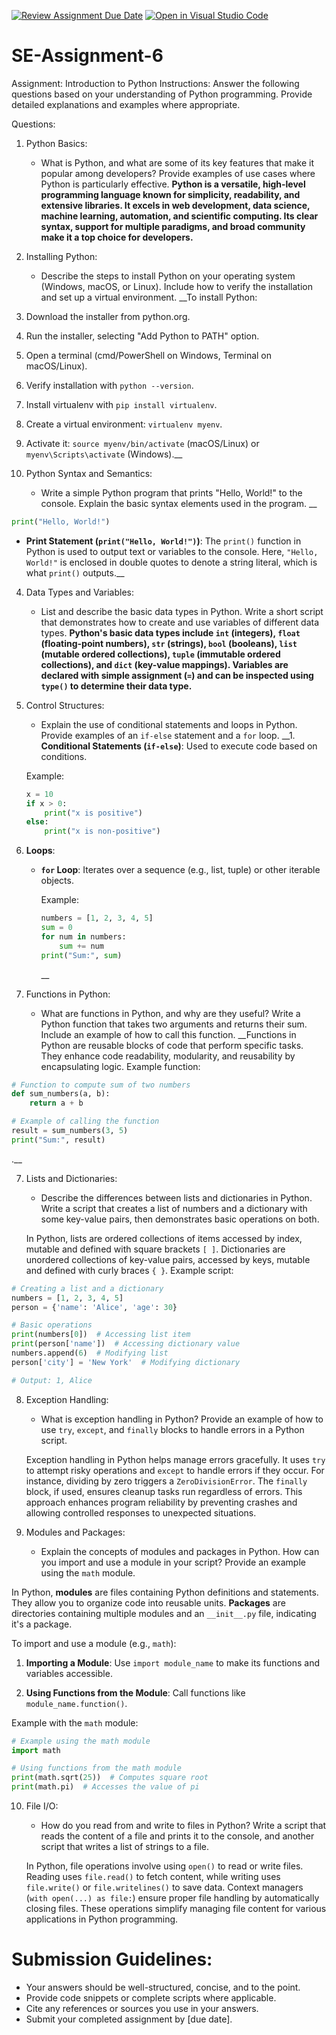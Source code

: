 [![Review Assignment Due Date](https://classroom.github.com/assets/deadline-readme-button-22041afd0340ce965d47ae6ef1cefeee28c7c493a6346c4f15d667ab976d596c.svg)](https://classroom.github.com/a/WfNmjXUk)
[![Open in Visual Studio Code](https://classroom.github.com/assets/open-in-vscode-2e0aaae1b6195c2367325f4f02e2d04e9abb55f0b24a779b69b11b9e10269abc.svg)](https://classroom.github.com/online_ide?assignment_repo_id=15356993&assignment_repo_type=AssignmentRepo)
# SE-Assignment-6
 Assignment: Introduction to Python
Instructions:
Answer the following questions based on your understanding of Python programming. Provide detailed explanations and examples where appropriate.

 Questions:

1. Python Basics:
   - What is Python, and what are some of its key features that make it popular among developers? Provide examples of use cases where Python is particularly effective.
   __Python is a versatile, high-level programming language known for simplicity, readability, and extensive libraries. It excels in web development, data science, machine learning, automation, and scientific computing. Its clear syntax, support for multiple paradigms, and broad community make it a top choice for developers.__

2. Installing Python:
   - Describe the steps to install Python on your operating system (Windows, macOS, or Linux). Include how to verify the installation and set up a virtual environment.
   __To install Python:
1. Download the installer from python.org.
2. Run the installer, selecting "Add Python to PATH" option.
3. Open a terminal (cmd/PowerShell on Windows, Terminal on macOS/Linux).
4. Verify installation with `python --version`.
5. Install virtualenv with `pip install virtualenv`.
6. Create a virtual environment: `virtualenv myenv`.
7. Activate it: `source myenv/bin/activate` (macOS/Linux) or `myenv\Scripts\activate` (Windows).__

3. Python Syntax and Semantics:
   - Write a simple Python program that prints "Hello, World!" to the console. Explain the basic syntax elements used in the program.
   __
```python
print("Hello, World!")
```
- **Print Statement (`print("Hello, World!")`)**: The `print()` function in Python is used to output text or variables to the console. Here, `"Hello, World!"` is enclosed in double quotes to denote a string literal, which is what `print()` outputs.__

4. Data Types and Variables:
   - List and describe the basic data types in Python. Write a short script that demonstrates how to create and use variables of different data types.
   __Python's basic data types include `int` (integers), `float` (floating-point numbers), `str` (strings), `bool` (booleans), `list` (mutable ordered collections), `tuple` (immutable ordered collections), and `dict` (key-value mappings). Variables are declared with simple assignment (`=`) and can be inspected using `type()` to determine their data type.__

5. Control Structures:
   - Explain the use of conditional statements and loops in Python. Provide examples of an `if-else` statement and a `for` loop.
__1. **Conditional Statements (`if-else`)**: Used to execute code based on conditions.

   Example:
   ```python
   x = 10
   if x > 0:
       print("x is positive")
   else:
       print("x is non-positive")
   ```

2. **Loops**:
   - **`for` Loop**: Iterates over a sequence (e.g., list, tuple) or other iterable objects.

     Example:
     ```python
     numbers = [1, 2, 3, 4, 5]
     sum = 0
     for num in numbers:
         sum += num
     print("Sum:", sum)
     ```
     __

6. Functions in Python:
   - What are functions in Python, and why are they useful? Write a Python function that takes two arguments and returns their sum. Include an example of how to call this function.
   __Functions in Python are reusable blocks of code that perform specific tasks. They enhance code readability, modularity, and reusability by encapsulating logic. Example function:

```python
# Function to compute sum of two numbers
def sum_numbers(a, b):
    return a + b

# Example of calling the function
result = sum_numbers(3, 5)
print("Sum:", result)
```
.__

7. Lists and Dictionaries:
   - Describe the differences between lists and dictionaries in Python. Write a script that creates a list of numbers and a dictionary with some key-value pairs, then demonstrates basic operations on both.

   In Python, lists are ordered collections of items accessed by index, mutable and defined with square brackets `[ ]`. Dictionaries are unordered collections of key-value pairs, accessed by keys, mutable and defined with curly braces `{ }`. Example script:

```python
# Creating a list and a dictionary
numbers = [1, 2, 3, 4, 5]
person = {'name': 'Alice', 'age': 30}

# Basic operations
print(numbers[0])  # Accessing list item
print(person['name'])  # Accessing dictionary value
numbers.append(6)  # Modifying list
person['city'] = 'New York'  # Modifying dictionary

# Output: 1, Alice
```

8. Exception Handling:
   - What is exception handling in Python? Provide an example of how to use `try`, `except`, and `finally` blocks to handle errors in a Python script.

   Exception handling in Python helps manage errors gracefully. It uses `try` to attempt risky operations and `except` to handle errors if they occur. For instance, dividing by zero triggers a `ZeroDivisionError`. The `finally` block, if used, ensures cleanup tasks run regardless of errors. This approach enhances program reliability by preventing crashes and allowing controlled responses to unexpected situations.

9. Modules and Packages:
   - Explain the concepts of modules and packages in Python. How can you import and use a module in your script? Provide an example using the `math` module.

In Python, **modules** are files containing Python definitions and statements. They allow you to organize code into reusable units. **Packages** are directories containing multiple modules and an `__init__.py` file, indicating it's a package.

To import and use a module (e.g., `math`):

1. **Importing a Module**: Use `import module_name` to make its functions and variables accessible.
   
2. **Using Functions from the Module**: Call functions like `module_name.function()`.

Example with the `math` module:

```python
# Example using the math module
import math

# Using functions from the math module
print(math.sqrt(25))  # Computes square root
print(math.pi)  # Accesses the value of pi
```


10. File I/O:
    - How do you read from and write to files in Python? Write a script that reads the content of a file and prints it to the console, and another script that writes a list of strings to a file.

    In Python, file operations involve using `open()` to read or write files. Reading uses `file.read()` to fetch content, while writing uses `file.write()` or `file.writelines()` to save data. Context managers (`with open(...) as file:`) ensure proper file handling by automatically closing files. These operations simplify managing file content for various applications in Python programming.

# Submission Guidelines:
- Your answers should be well-structured, concise, and to the point.
- Provide code snippets or complete scripts where applicable.
- Cite any references or sources you use in your answers.
- Submit your completed assignment by [due date].


